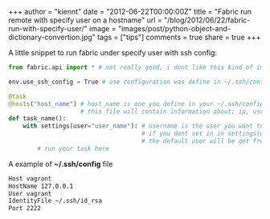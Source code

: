 +++
author = "kiennt"
date = "2012-06-22T00:00:00Z"
title = "Fabric run remote with specify user on a hostname"
url = "/blog/2012/06/22/fabric-run-with-specify-user/"
image = "images/post/python-object-and-dictionary-convertion.jpg"
tags = ["tips"]
comments = true
share = true
+++

A little snippet to run fabric under specify user with ssh config:

<!--more-->

```python
from fabric.api import * # not really good, i dont like this kind of import

env.use_ssh_config = True # use configuration was define in ~/.ssh/config

@task
@hosts("host_name") # host_name is one you define in your ~/.ssh/config file
                    # this file will contain information about: ip, username, port, indentity file
def task_name():
    with settings(user="user_name"): # username is the user you want to login
                                     # if you dont set in in settings(user=<user_name>)
                                     # the default user will be get from env.user
        # run your task here
```

A example of **~/.ssh/config** file

```bash
Host vagrant
HostName 127.0.0.1
User vagrant
IdentityFile ~/.ssh/id_rsa
Port 2222
```
